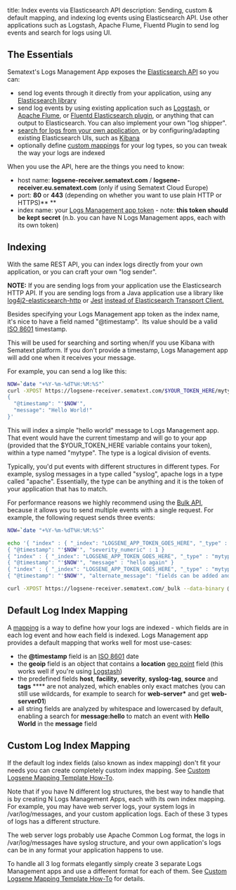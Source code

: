 title: Index events via Elasticsearch API
description: Sending, custom & default mapping, and indexing log events using Elasticsearch API. Use other applications such as Logstash, Apache Flume, Fluentd Plugin to send log events and search for logs using UI.

## The Essentials

Sematext's Logs Management App exposes the [Elasticsearch API](http://www.elasticsearch.org/guide/reference/api/) so you can:

  - send log events through it directly from your application, using
    any [Elasticsearch library](http://www.elasticsearch.org/guide/en/elasticsearch/client/community/current/clients.html)
  - send log events by using existing application such as
    [Logstash](logstash), or [Apache Flume](http://flume.apache.org/), or [Fluentd Elasticsearch plugin](https://github.com/uken/fluent-plugin-elasticsearch), or anything that can output to Elasticsearch. You can also implement your own "log shipper".
  - [search for logs from your own application](search-through-the-elasticsearch-api), or by configuring/adapting existing Elasticsearch UIs, such as [Kibana](faq/#can-i-run-kibana-4-locally-and-point-it-to-logsene)
  - optionally define [custom mappings](http://www.elasticsearch.org/guide/reference/mapping/) for
    your log types, so you can tweak the way your logs are indexed

When you use the API, here are the things you need to know:

  - host name: **logsene-receiver.sematext.com** / **logsene-receiver.eu.sematext.com** (only if using Sematext Cloud Europe)
  - port: **80** or **443** (depending on whether you want to use plain HTTP or HTTPS)**
    **
  - index name: your [Logs Management app token](https://apps.sematext.com/ui/logs) -
    note: **this token should be kept secret** (n.b. you can have N Logs Management apps, each with its own token)

## Indexing

With the same REST API, you can index logs directly from your own
application, or you can craft your own "log sender".

**NOTE:**
If you are sending logs from your application use the Elasticsearch HTTP
API. If you are sending logs from a Java application use a library like
[log4j2-elasticsearch-http](https://github.com/jprante/log4j2-elasticsearch-http) or [Jest](https://github.com/searchbox-io/Jest) [instead of Elasticsearch Transport Client.](https://github.com/jprante/log4j2-elasticsearch-http)

Besides specifying your Logs Management app token as the index name, it's nice
to have a field named "@timestamp".  Its value should be a valid
[ISO 8601](http://en.wikipedia.org/wiki/ISO_8601) timestamp.

This will be used for searching and sorting when/if you use Kibana with Sematext platform.
If you don't provide a timestamp, Logs Management app will add one when it receives
your message.

For example, you can send a log like this:

``` bash
NOW=`date "+%Y-%m-%dT%H:%M:%S"`
curl -XPOST https://logsene-receiver.sematext.com/$YOUR_TOKEN_HERE/mytype/ -d '
{
  "@timestamp": "'$NOW'",
  "message": "Hello World!"
}'
```

This will index a simple "hello world" message to Logs Management app. That event
would have the current timestamp and will go to your app
(provided that the $YOUR\_TOKEN\_HERE variable contains your token),
within a type named "mytype". The type is a logical division of events.

Typically, you'd put events with different structures in different
types. For example, syslog messages in a type called "syslog", apache
logs in a type called "apache". Essentially, the type can be anything
and it is the token of your application that has to match.

For performance reasons we highly recommend using the [Bulk API](http://www.elasticsearch.org/guide/reference/api/bulk.html),
because it allows you to send multiple events with a single request. For
example, the following request sends three events:

``` bash
NOW=`date "+%Y-%m-%dT%H:%M:%S"`

echo '{ "index" : { "_index": "LOGSENE_APP_TOKEN_GOES_HERE", "_type" : "mytype" } }
{ "@timestamp": "'$NOW'", "severity_numeric" : 1 }
{ "index" : { "_index": "LOGSENE_APP_TOKEN_GOES_HERE", "_type" : "mytype" } }
{ "@timestamp": "'$NOW'", "message" : "hello again" }
{ "index" : { "_index": "LOGSENE_APP_TOKEN_GOES_HERE", "_type" : "mytype" } }
{ "@timestamp": "'$NOW'", "alternate_message": "fields can be added and removed at will" }' > req

curl -XPOST https://logsene-receiver.sematext.com/_bulk --data-binary @req; echo
```

## Default Log Index Mapping

A [mapping](https://www.elastic.co/guide/en/elasticsearch/reference/current/glossary.html#mapping)
is a way to define how your logs are indexed - which fields are in each log event and how each field is indexed. Logs Management app provides a default mapping that works well for most use-cases:

  - the **@timestamp** field is an
    [ISO 8601](http://en.wikipedia.org/wiki/ISO_8601) date
  - the **geoip** field is an object that contains a **location** [geo point](https://www.elastic.co/guide/en/elasticsearch/reference/current/geo-point.html)
    field (this works well if you're using
    [Logstash](logstash))
  - the predefined fields **host**, **facility**, **severity**,
    **syslog-tag**, **source** and **tags** **** are not analyzed, which
    enables only exact matches (you can still use wildcards, for example
    to search for **web-server\*** and get **web-server01**)
  - all string fields are analyzed by whitespace and lowercased by
    default, enabling a search for **message:hello** to match an event
    with **Hello World** in the **message** field

## Custom Log Index Mapping

If the default log index fields (also known as index mapping) don't fit
your needs you can create completely custom index mapping. See [Custom Logsene Mapping Template How-To](http://blog.sematext.com/2015/01/20/custom-elasticsearch-index-templates-in-logsene/).

Note that if you have N different log structures, the best way to
handle that is by creating N Logs Management Apps, each with its own index
mapping. For example, you may have web server logs, your system logs in
/var/log/messages, and your custom application logs. Each of these 3
types of logs has a different structure.

The web server logs probably use Apache Common Log format, the logs in /var/log/messages have syslog
structure, and your own application's logs can be in any format your
application happens to use.

To handle all 3 log formats elegantly simply create 3 separate Logs Management apps and use a different format for
each of them. See [Custom Logsene Mapping Template How-To](http://blog.sematext.com/2015/01/20/custom-elasticsearch-index-templates-in-logsene/) for details.
